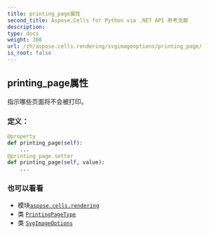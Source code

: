 ```yaml
---
title: printing_page属性
second_title: Aspose.Cells for Python via .NET API 参考文献
description:
type: docs
weight: 300
url: /zh/aspose.cells.rendering/svgimageoptions/printing_page/
is_root: false
---
```

## printing_page属性

指示哪些页面将不会被打印。
### 定义：
```python
@property
def printing_page(self):
    ...
@printing_page.setter
def printing_page(self, value):
    ...
```

### 也可以看看
* 模块[`aspose.cells.rendering`](../../)
* 类 [`PrintingPageType`](/cells/python-net/zh/aspose.cells/printingpagetype)
* 类 [`SvgImageOptions`](/cells/python-net/zh/aspose.cells.rendering/svgimageoptions)
